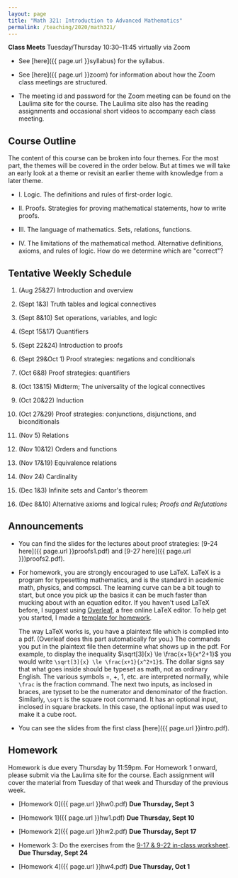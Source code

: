 ```yaml
---
layout: page
title: "Math 321: Introduction to Advanced Mathematics"
permalink: /teaching/2020/math321/
---
```


**Class Meets** Tuesday/Thursday 10:30–11:45 virtually via Zoom


* See [here]({{ page.url }}syllabus) for the syllabus.

* See [here]({{ page.url }}zoom) for information about how the Zoom class meetings are structured. 

* The meeting id and password for the Zoom meeting can be found on the Laulima site for the course. The Laulima site also has the reading assignments and occasional short videos to accompany each class meeting.


Course Outline
------

The content of this course can be broken into four themes. For the most part, the themes will be covered in the order below. But at times we will take an early look at a theme or revisit an earlier theme with knowledge from a later theme.

* I. Logic. The definitions and rules of first-order logic.

* II. Proofs. Strategies for proving mathematical statements, how to write proofs.

* III. The language of mathematics. Sets, relations, functions.

* IV. The limitations of the mathematical method. Alternative definitions, axioms, and rules of logic. How do we determine which are "correct"?

Tentative Weekly Schedule
---------

1. (Aug 25&27) Introduction and overview

2. (Sept 1&3) Truth tables and logical connectives

3. (Sept 8&10) Set operations, variables, and logic

4. (Sept 15&17) Quantifiers

5. (Sept 22&24) Introduction to proofs

6. (Sept 29&Oct 1) Proof strategies: negations and conditionals

7. (Oct 6&8) Proof strategies: quantifiers

8. (Oct 13&15) Midterm; The universality of the logical connectives

9. (Oct 20&22) Induction

10. (Oct 27&29) Proof strategies: conjunctions, disjunctions, and biconditionals

11. (Nov 5) Relations 

12. (Nov 10&12) Orders and functions

13. (Nov 17&19) Equivalence relations

14. (Nov 24) Cardinality

15. (Dec 1&3) Infinite sets and Cantor's theorem

16. (Dec 8&10) Alternative axioms and logical rules; *Proofs and Refutations*


Announcements
-------------

* You can find the slides for the lectures about proof strategies: [9-24 here]({{ page.url }}proofs1.pdf) and [9-27 here]({{ page.url }})proofs2.pdf).

* For homework, you are strongly encouraged to use LaTeX. LaTeX is a program for typesetting mathematics, and is the standard in academic math, physics, and compsci. The learning curve can be a bit tough to start, but once you pick up the basics it can be much faster than mucking about with an equation editor. If you haven't used LaTeX before, I suggest using [Overleaf](https://www.overleaf.com/), a free online LaTeX editor. To help get you started, I made a [template for homework](https://www.overleaf.com/read/ypsrcqntbcrs). 

    The way LaTeX works is, you have a plaintext file which is complied into a pdf. (Overleaf does this part automatically for you.) The commands you put in the plaintext file then determine what shows up in the pdf. For example, to display the inequality $\sqrt[3]{x} \le \frac{x+1}{x^2+1}$ you would write `\sqrt[3]{x} \le \frac{x+1}{x^2+1}$`. The dollar signs say that what goes inside should be typeset as math, not as ordinary English. The various symbols =, +, 1, etc. are interpreted normally, while `\frac` is the fraction command. The next two inputs, as inclosed in braces, are typset to be the numerator and denominator of the fraction. Similarly, `\sqrt` is the square root command. It has an optional input, inclosed in square brackets. In this case, the optional input was used to make it a cube root.

* You can see the slides from the first class [here]({{ page.url }}intro.pdf).

Homework
--------

Homework is due every Thursday by 11:59pm. For Homework 1 onward, please submit via the Laulima site for the course. Each assignment will cover the material from Tuesday of that week and Thursday of the previous week. 

* [Homework 0]({{ page.url }}hw0.pdf) **Due Thursday, Sept 3**

* [Homework 1]({{ page.url }}hw1.pdf) **Due Thursday, Sept 10**

* [Homework 2]({{ page.url }}hw2.pdf) **Due Thursday, Sept 17**

* Homework 3: Do the exercises from the [9-17 & 9-22 in-class worksheet](9-17.pdf). **Due Thursday, Sept 24**

* [Homework 4]({{ page.url }}hw4.pdf) **Due Thursday, Oct 1**

